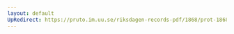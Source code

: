 ```yaml
---
layout: default
UpRedirect: https://pruto.im.uu.se/riksdagen-records-pdf/1868/prot-1868--fk--313/prot-1868--fk--313_035.pdf
---
```

